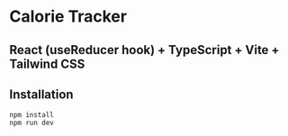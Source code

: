 # Calorie Tracker

## React (useReducer hook) + TypeScript + Vite + Tailwind CSS

## Installation
`npm install`  
`npm run dev`
